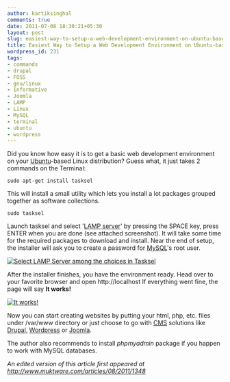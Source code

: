 ```yaml
---
author: kartiksinghal
comments: true
date: 2011-07-08 18:30:21+05:30
layout: post
slug: easiest-way-to-setup-a-web-development-environment-on-ubuntu-based-distros
title: Easiest Way to Setup a Web Development Environment on Ubuntu-based Distros
wordpress_id: 231
tags:
- commands
- drupal
- FOSS
- gnu/linux
- Informative
- Joomla
- LAMP
- Linux
- MySQL
- terminal
- ubuntu
- wordpress
---
```


Did you know how easy it is to get a basic web development environment on your [Ubuntu](http://www.ubuntu.com/)-based Linux distribution? Guess what, it just takes 2 commands on the Terminal:

```
sudo apt-get install tasksel
```

This will install a small utility which lets you install a lot packages grouped together as software collections.

```
sudo tasksel
```

Launch tasksel and select '[LAMP server](http://en.wikipedia.org/wiki/LAMP_%28software_bundle%29)' by pressing the SPACE key, press ENTER when you are done (see attached screenshot). It will take some time for the required packages to download and install. Near the end of setup, the installer will ask you to create a password for [MySQL](http://www.mysql.com)'s root user.

[![Select LAMP Server among the choices in Tasksel](http://k4rtik.files.wordpress.com/2011/06/screenshot-terminal-lamp-server.png)](http://k4rtik.files.wordpress.com/2011/06/screenshot-terminal-lamp-server.png)

After the installer finishes, you have the environment ready. Head over to your favorite browser and open http://localhost If everything went fine, the page will say **It works!**

[![It works!](http://k4rtik.files.wordpress.com/2011/06/screenshot-localhost-mozilla-firefox.png)](http://k4rtik.files.wordpress.com/2011/06/screenshot-localhost-mozilla-firefox.png)

Now you can start creating websites by putting your html, php, etc. files under /var/www directory or just choose to go with [CMS](http://en.wikipedia.org/wiki/Content_management_system) solutions like [Drupal](http://www.drupal.org), [Wordpress](http://wordpress.org) or [Joomla](http://www.joomla.org/).

The author also recommends to install _phpmyadmin_ package if you happen to work with MySQL databases.

_An edited version of this article first appeared at http://www.muktware.com/articles/08/2011/1348_
